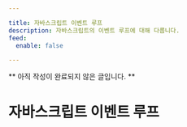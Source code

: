```yaml
---

title: 자바스크립트 이벤트 루프
description: 자바스크립트의 이벤트 루프에 대해 다룹니다.
feed:
  enable: false

---
```


** 아직 작성이 완료되지 않은 글입니다. **

# 자바스크립트 이벤트 루프
